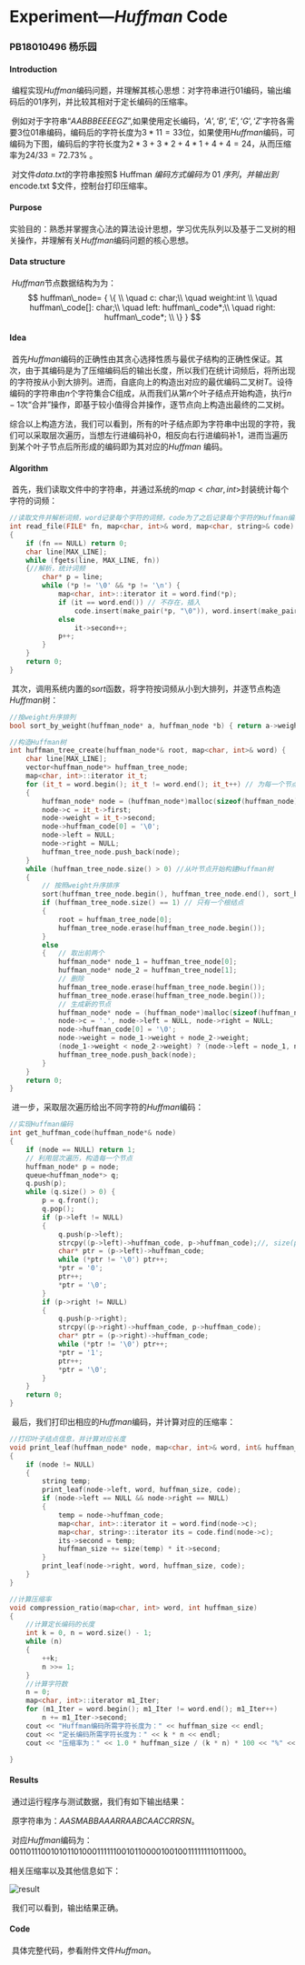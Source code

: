 # Experiment—$Huffman$ Code

### PB18010496 杨乐园



#### Introduction

​		编程实现$Huffman$编码问题，并理解其核心思想：对字符串进行$01$编码，输出编码后的$01$序列，并比较其相对于定长编码的压缩率。

​		例如对于字符串“$AABBBEEEEGZ$”,如果使用定长编码，$‘A’,‘B’,‘E’,‘G’,‘Z’$字符各需要3位$01$串编码，编码后的字符长度为$3*11=33$位，如果使用$Huffman$编码，可编码为下图，编码后的字符长度为$2*3+3*2+4*1+4+4=24$，从而压缩率为$24/33=72.73\%$ 。

​		对文件$data.txt$的字符串按照$ Huffman $编码方式编码为$ 01 $序列，并输出到$ encode.txt $文件，控制台打印压缩率。

#### Purpose

​		实验目的：熟悉并掌握贪心法的算法设计思想，学习优先队列以及基于二叉树的相关操作，并理解有关$Huffman$编码问题的核心思想。

#### Data structure

​		$Huffman$节点数据结构为为：
$$
huffman\_node=
{
\{ \\
	\quad c: char;\\
	\quad weight:int \\
	\quad huffman\_code[]: char;\\
	\quad left: huffman\_code*;\\
	\quad right: huffman\_code*; \\
\}
}
$$

#### Idea

​		首先$Huffman$编码的正确性由其贪心选择性质与最优子结构的正确性保证。其次，由于其编码是为了压缩编码后的输出长度，所以我们在统计词频后，将所出现的字符按从小到大排列。进而，自底向上的构造出对应的最优编码二叉树$T$。设待编码的字符串由$n$个字符集合$C$组成，从而我们从第$n$个叶子结点开始构造，执行$n-1$次“合并”操作，即基于较小值得合并操作，逐节点向上构造出最终的二叉树。

​		综合以上构造方法，我们可以看到，所有的叶子结点即为字符串中出现的字符，我们可以采取层次遍历，当想左行进编码补$0$，相反向右行进编码补$1$，进而当遍历到某个叶子节点后所形成的编码即为其对应的$Huffman$
编码。

#### Algorithm

​		首先，我们读取文件中的字符串，并通过系统的$map<char,int>$封装统计每个字符的词频：

```c++
//读取文件并解析词频，word记录每个字符的词频，code为了之后记录每个字符的Huffman编码
int read_file(FILE* fn, map<char, int>& word, map<char, string>& code)
{
    if (fn == NULL) return 0;
    char line[MAX_LINE];
    while (fgets(line, MAX_LINE, fn)) 
    {//解析，统计词频
        char* p = line;
        while (*p != '\0' && *p != '\n') {
            map<char, int>::iterator it = word.find(*p);
            if (it == word.end()) // 不存在，插入
                code.insert(make_pair(*p, "\0")), word.insert(make_pair(*p, 1));
            else
                it->second++;
            p++;
        }
    }
    return 0;
}
```

​		其次，调用系统内置的$sort$函数，将字符按词频从小到大排列，并逐节点构造$Huffman$树：

```c++
//按weight升序排列
bool sort_by_weight(huffman_node* a, huffman_node *b) { return a->weight < b->weight;}

//构造Huffman树
int huffman_tree_create(huffman_node*& root, map<char, int>& word) {
    char line[MAX_LINE];
    vector<huffman_node*> huffman_tree_node;
    map<char, int>::iterator it_t;
    for (it_t = word.begin(); it_t != word.end(); it_t++) // 为每一个节点申请空间
    {
        huffman_node* node = (huffman_node*)malloc(sizeof(huffman_node));
        node->c = it_t->first;
        node->weight = it_t->second;
        node->huffman_code[0] = '\0';
        node->left = NULL;
        node->right = NULL;
        huffman_tree_node.push_back(node);
    }
    while (huffman_tree_node.size() > 0) //从叶节点开始构建Huffman树
    {
        // 按照weight升序排序
        sort(huffman_tree_node.begin(), huffman_tree_node.end(), sort_by_weight);
        if (huffman_tree_node.size() == 1) // 只有一个根结点
        {
            root = huffman_tree_node[0];
            huffman_tree_node.erase(huffman_tree_node.begin());
        }
        else 
        {   // 取出前两个
            huffman_node* node_1 = huffman_tree_node[0];
            huffman_node* node_2 = huffman_tree_node[1];
            // 删除
            huffman_tree_node.erase(huffman_tree_node.begin());
            huffman_tree_node.erase(huffman_tree_node.begin());
            // 生成新的节点
            huffman_node* node = (huffman_node*)malloc(sizeof(huffman_node));
            node->c = '.', node->left = NULL, node->right = NULL;
            node->huffman_code[0] = '\0';
            node->weight = node_1->weight + node_2->weight;
            (node_1->weight < node_2->weight) ? (node->left = node_1, node->right = node_2) : (node->left = node_2, node->right = node_1);
            huffman_tree_node.push_back(node);
        }
    }
    return 0;
}
```

​		进一步，采取层次遍历给出不同字符的$Huffman$编码：

```c++
//实现Huffman编码
int get_huffman_code(huffman_node*& node) 
{
    if (node == NULL) return 1;
    // 利用层次遍历，构造每一个节点
    huffman_node* p = node;
    queue<huffman_node*> q;
    q.push(p);
    while (q.size() > 0) {
        p = q.front();
        q.pop();
        if (p->left != NULL) 
        {
            q.push(p->left);
            strcpy((p->left)->huffman_code, p->huffman_code);//, size(p->huffman_code)
            char* ptr = (p->left)->huffman_code;
            while (*ptr != '\0') ptr++;
            *ptr = '0';
            ptr++;
            *ptr = '\0';
        }
        if (p->right != NULL) 
        {
            q.push(p->right);
            strcpy((p->right)->huffman_code, p->huffman_code);
            char* ptr = (p->right)->huffman_code;
            while (*ptr != '\0') ptr++;
            *ptr = '1';
            ptr++;
            *ptr = '\0';
        }
    }
    return 0;
}
```

​		最后，我们打印出相应的$Huffman$编码，并计算对应的压缩率：

```c++
//打印叶子结点信息，并计算对应长度
void print_leaf(huffman_node* node, map<char, int>& word, int& huffman_size, map<char, string>& code)
{
    if (node != NULL) 
    {
        string temp;
        print_leaf(node->left, word, huffman_size, code);
        if (node->left == NULL && node->right == NULL)
        {
            temp = node->huffman_code;
            map<char, int>::iterator it = word.find(node->c);
            map<char, string>::iterator its = code.find(node->c);
            its->second = temp;
            huffman_size += size(temp) * it->second;
        }
        print_leaf(node->right, word, huffman_size, code);
    }
}

//计算压缩率
void compression_ratio(map<char, int> word, int huffman_size)
{
    //计算定长编码的长度
    int k = 0, n = word.size() - 1;
    while (n)
    {
        ++k;
        n >>= 1;
    }
    //计算字符数
    n = 0;
    map<char, int>::iterator m1_Iter;
    for (m1_Iter = word.begin(); m1_Iter != word.end(); m1_Iter++)
        n += m1_Iter->second;
    cout << "Huffman编码所需字符长度为：" << huffman_size << endl;
    cout << "定长编码所需字符长度为：" << k * n << endl;
    cout << "压缩率为：" << 1.0 * huffman_size / (k * n) * 100 << "%" << endl;

}

```

#### Results

​		通过运行程序与测试数据，我们有如下输出结果：

​		原字符串为：$AASMABBAAARRAABCAACCRRSN$。

​		对应$Huffman$编码为：$0011011100101011010001111110010110000100100111111110111000$。

相关压缩率以及其他信息如下：

![result](E:\study_materials\Algorithm\Huffman\result.png)

​		我们可以看到，输出结果正确。

#### Code

​	具体完整代码，参看附件文件$Huffman$。
